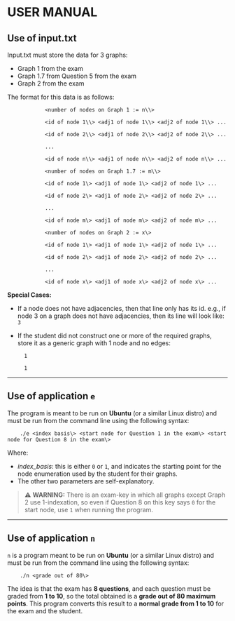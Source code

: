 # USER MANUAL

## Use of input.txt

Input.txt must store the data for 3 graphs:  
- Graph 1 from the exam  
- Graph 1.7 from Question 5 from the exam  
- Graph 2 from the exam  

The format for this data is as follows:  

                <number of nodes on Graph 1 := n\\>

                <id of node 1\\> <adj1 of node 1\\> <adj2 of node 1\\> ...

                <id of node 2\\> <adj1 of node 2\\> <adj2 of node 2\\> ...

                ...

                <id of node n\\> <adj1 of node n\\> <adj2 of node n\\> ...

                <number of nodes on Graph 1.7 := m\\>

                <id of node 1\> <adj1 of node 1\> <adj2 of node 1\> ...

                <id of node 2\> <adj1 of node 2\> <adj2 of node 2\> ...

                ...

                <id of node m\> <adj1 of node m\> <adj2 of node m\> ...

                <number of nodes on Graph 2 := x\>

                <id of node 1\> <adj1 of node 1\> <adj2 of node 1\> ...

                <id of node 2\> <adj1 of node 2\> <adj2 of node 2\> ...

                ...

                <id of node x\> <adj1 of node x\> <adj2 of node x\> ...


**Special Cases:**  
- If a node does not have adjacencies, then that line only has its id. e.g., if node 3 on a graph does not have adjacencies, then its line will look like:  
  `3`

- If the student did not construct one or more of the required graphs, store it as a generic graph with 1 node and no edges:

        1

        1

---

## Use of application `e`

The program is meant to be run on **Ubuntu** (or a similar Linux distro) and must be run from the command line using the following syntax:  

        ./e <index basis\> <start node for Question 1 in the exam\> <start node for Question 8 in the exam\>


Where:  
- *index_basis*: this is either `0` or `1`, and indicates the starting point for the node enumeration used by the student for their graphs.  
- The other two parameters are self-explanatory.  

> ⚠️ **WARNING:** There is an exam-key in which all graphs except Graph 2 use 1-indexation, so even if Question 8 on this key says `0` for the start node, use `1` when running the program.

---

## Use of application `n`

`n` is a program meant to be run on **Ubuntu** (or a similar Linux distro) and must be run from the command line using the following syntax:  

        ./n <grade out of 80\>


The idea is that the exam has **8 questions**, and each question must be graded from **1 to 10**, so the total obtained is a **grade out of 80 maximum points**. This program converts this result to a **normal grade from 1 to 10** for the exam and the student.
